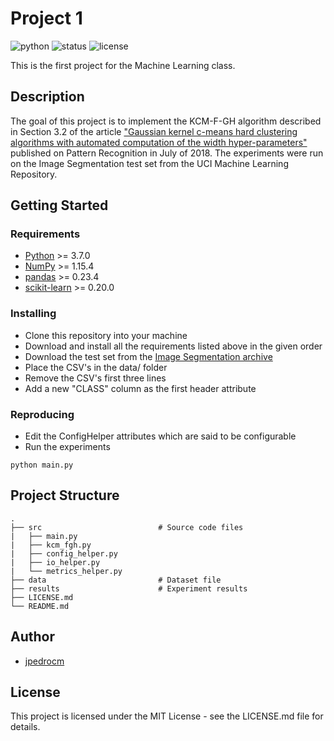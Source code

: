 # Project 1

![python](https://img.shields.io/badge/python-3.7-blue.svg)
![status](https://img.shields.io/badge/status-in%20progress-yellow.svg)
![license](https://img.shields.io/badge/license-MIT-green.svg)

This is the first project for the Machine Learning class.

## Description

The goal of this project is to implement the KCM-F-GH algorithm described in Section 3.2 of the article ["Gaussian kernel c-means hard clustering algorithms with automated computation of the width hyper-parameters"](https://www.sciencedirect.com/science/article/abs/pii/S0031320318300712) published on Pattern Recognition in July of 2018. The experiments were run on the Image Segmentation test set from the UCI Machine Learning Repository.

## Getting Started

### Requirements

* [Python](https://www.python.org/) >= 3.7.0
* [NumPy](http://www.numpy.org/) >= 1.15.4
* [pandas](https://pandas.pydata.org/) >= 0.23.4
* [scikit-learn](http://scikit-learn.org/stable/) >= 0.20.0


### Installing

* Clone this repository into your machine
* Download and install all the requirements listed above in the given order
* Download the test set from the [Image Segmentation archive](http://archive.ics.uci.edu/ml/machine-learning-databases/image)
* Place the CSV's in the data/ folder
* Remove the CSV's first three lines
* Add a new "CLASS" column as the first header attribute

### Reproducing

* Edit the ConfigHelper attributes which are said to be configurable
* Run the experiments
```
python main.py
```

## Project Structure

    .
    ├── src                          # Source code files
    |   ├── main.py
    |   ├── kcm_fgh.py
    |   ├── config_helper.py
    |   ├── io_helper.py 
    |   └── metrics_helper.py
    ├── data                         # Dataset file
    ├── results                      # Experiment results
    ├── LICENSE.md
    └── README.md

## Author

* [jpedrocm](https://github.com/jpedrocm)

## License

This project is licensed under the MIT License - see the LICENSE.md file for details.
